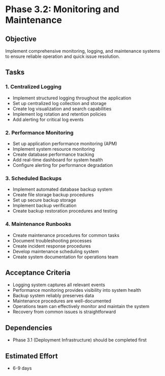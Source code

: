 # Phase 3.2: Monitoring and Maintenance

## Objective
Implement comprehensive monitoring, logging, and maintenance systems to ensure reliable operation and quick issue resolution.

## Tasks

### 1. Centralized Logging
- Implement structured logging throughout the application
- Set up centralized log collection and storage
- Create log visualization and search capabilities
- Implement log rotation and retention policies
- Add alerting for critical log events

### 2. Performance Monitoring
- Set up application performance monitoring (APM)
- Implement system resource monitoring
- Create database performance tracking
- Add real-time dashboard for system health
- Configure alerting for performance degradation

### 3. Scheduled Backups
- Implement automated database backup system
- Create file storage backup procedures
- Set up secure backup storage
- Implement backup verification
- Create backup restoration procedures and testing

### 4. Maintenance Runbooks
- Create maintenance procedures for common tasks
- Document troubleshooting processes
- Create incident response procedures
- Develop maintenance scheduling system
- Create system documentation for operations team

## Acceptance Criteria
- Logging system captures all relevant events
- Performance monitoring provides visibility into system health
- Backup system reliably preserves data
- Maintenance procedures are well-documented
- Operations team can effectively monitor and maintain the system
- Recovery from common issues is straightforward

## Dependencies
- Phase 3.1 (Deployment Infrastructure) should be completed first

## Estimated Effort
- 6-9 days